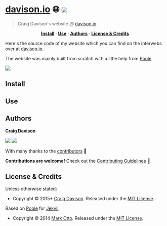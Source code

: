 # [davison.io](https://davison.io/davison.io/) :globe_with_meridians: [![](https://img.shields.io/travis/davisonio/dotfiles.svg?style=flat-square)](https://travis-ci.org/davisonio/davison.io)

> Craig Davison's website @ [davison.io](http://davison.io)

<p align="center">
<b><a href="#install">Install</a></b>
·
<b><a href="#use">Use</a></b>
·
<b><a href="#authors">Authors</a></b>
·
<b><a href="#license--credits">License & Credits</a></b>
</p>

Here's the source code of my website which you can find on the interwebs over at [davison.io](https://davison.io).

The website was mainly built from scratch with a little help from [Poole](http://getpoole.com)

![](https://davison.io/davison.io/1.png)

## Install

## Use

## Authors

**[Craig Davison](https://davison.io)**

[![](https://img.shields.io/github/followers/davisonio.svg?style=social&label=Follow%20davisonio)](https://github.com/davisonio) [![](https://img.shields.io/twitter/follow/davisonio.svg?style=social)](https://twitter.com/davisonio)

With many thanks to the [contributors](https://github.com/davisonio/davison.io/graphs/contributors) :clap:

**Contributions are welcome!** Check out the [Contributing Guidelines](https://github.com/davisonio/davison.io/blob/master/CONTRIBUTING.md) :raised_hands:

## License & Credits

Unless otherwise stated:

- Copyright © 2015+ [Craig Davison](https://davison.io). Released under the [MIT License](http://davisonio.mit-license.org/2015).

Based on [Poole](http://getpoole.com) for [Jekyll](http://jekyllrb.com):

- Copyright © 2014 [Mark Otto](http://markdotto.com). Released under the [MIT License](https://github.com/poole/poole/blob/master/LICENSE.md).
